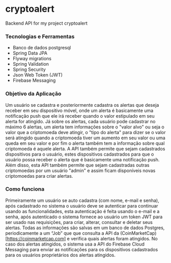 # cryptoalert
Backend API for my project cryptoalert


### Tecnologias e Ferramentas
- Banco de dados postgresql
- Spring Data JPA
- Flyway migrations
- Spring Validation
- Spring Security
- Json Web Token (JWT)
- Firebase Messaging

### Objetivo da Aplicação
Um usuário se cadastra e posteriormente cadastra os alertas que deseja receber em seu dispositivo móvel, onde um alerta é basicamente uma notificação push que ele irá receber quando o valor estipulado em seu alerta for atingido. Já sobre os alertas, cada usuário pode cadastrar no máximo 6 alertas, um alerta tem informações sobre o "valor alvo" ou seja o valor que a criptomoeda deve atingir, o "tipo do alerta" para dizer se o valor será atingido quando a criptomoeda tiver um aumento em seu valor ou uma queda em seu valor e por fim o alerta também tem a informação sobre qual criptomoeda é aquele alerta.
A API também permite que sejam cadastrados dispositivos para o usuário, estes dispositivos cadastrados para que o usuário possa receber o alerta que é basicamente uma notificação push. 
Além disso, esta API também permite que sejam cadastradas outras criptomoedas por um usuário "admin" e assim ficam disponíveis novas criptomoedas para criar alertas.

### Como funciona
Primeiramente um usuário se auto cadastra (com nome, e-mail e senha), após cadastrado no sistema o usuário deve se autenticar para continuar usando as funcionalidades, esta autenticação é feita usando o e-mail e a senha, após autenticado o sistema fornece ao usuário um token JWT para ser usado nas requisições, para criar, alterar, consultar e deletar seus alertas. Todas as informações são salvas em um banco de dados Postgres, periodicamente a um “Job” que que consulta a API da (CoinMarketCap)[https://coinmarketcap.com] e verifica quais alertas foram atingidos. No caso dos alertas atingidos, o sistema usa a API do Firebase Cloud Messaging para enviar as notificações para os dispositivos cadastrados para os usuários proprietários dos alertas atingidos.
